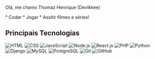 Olá, me chamo Thomaz Henrique (DevIkkee)


° Codar
° Jogar
° Assitir filmes e séries!


## Principais Tecnologias

![HTML](https://img.shields.io/badge/-HTML-black?style=flat&logo=html5)
![CSS](https://img.shields.io/badge/-CSS-black?style=flat&logo=css3)
![JavaScript](https://img.shields.io/badge/-JavaScript-black?style=flat&logo=javascript)
![Node.js](https://img.shields.io/badge/-Node.js-black?style=flat&logo=node.js)
![React.js](https://img.shields.io/badge/-React.js-black?style=flat&logo=react.js)
![PHP](https://img.shields.io/badge/-PHP-black?style=flat&logo=php)
![Python](https://img.shields.io/badge/-Python-black?style=flat&logo=python)
![Django](https://img.shields.io/badge/-Django-black?style=flat&logo=django)
![MySQL](https://img.shields.io/badge/-MySQL-black?style=flat&logo=mysql)
![PostgreSQL](https://img.shields.io/badge/-PostgreSQL-black?style=flat&logo=postgresql)
![Git](https://img.shields.io/badge/-Git-black?style=flat&logo=git)
![GitHub](https://img.shields.io/badge/-GitHub-black?style=flat&logo=github)
